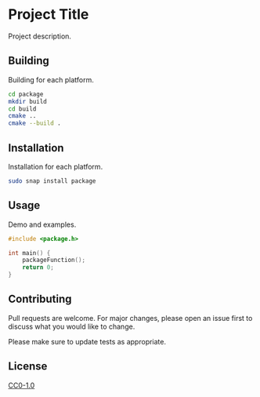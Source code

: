# Project Title

Project description.

## Building

Building for each platform.

```bash
cd package
mkdir build
cd build
cmake ..
cmake --build .
```
## Installation

Installation for each platform.

```bash
sudo snap install package
```

## Usage

Demo and examples.
 
```c
#include <package.h>

int main() {
    packageFunction();
    return 0;
}
```

## Contributing
Pull requests are welcome. For major changes, please open an issue first to discuss what you would like to change.

Please make sure to update tests as appropriate.

## License
[CC0-1.0](https://choosealicense.com/licenses/cc0-1.0/)
